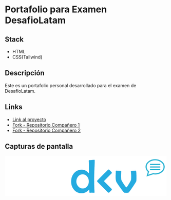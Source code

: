# Portafolio para Examen DesafioLatam

## Stack
- HTML
- CSS(Tailwind)

## Descripción
Este es un portafolio personal desarrollado para el examen de DesafioLatam.

## Links
- [Link al proyecto](https://teoisnotdead.github.io/)
- [Fork - Repositorio Compañero 1]()
- [Fork - Repositorio Compañero 2]()

## Capturas de pantalla
![Marca][logo]

[logo]: ./assets/img/teodev-fondo-oscuro-sin-leyenda.png "Captura de pantalla 1"
